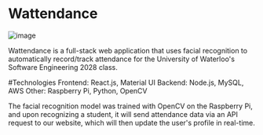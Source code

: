 # Wattendance
![image](https://github.com/jenniferli8263/wattendance/assets/75101197/4ddd1465-a5cd-4a0e-b7aa-9a22ca6ada5f)

Wattendance is a full-stack web application that uses facial recognition to automatically record/track attendance for the University of Waterloo's Software Engineering 2028 class.

#Technologies
Frontend: React.js, Material UI
Backend: Node.js, MySQL, AWS
Other: Raspberry Pi, Python, OpenCV

The facial recognition model was trained with OpenCV on the Raspberry Pi, and upon recognizing a student, it will send attendance data via an API request to our website, which will then update the user's profile in real-time.
